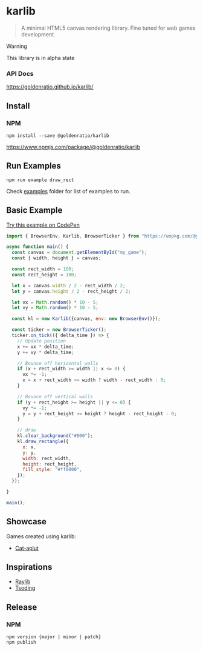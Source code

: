 # karlib

> A minimal HTML5 canvas rendering library. Fine tuned for web games development.


> [!WARNING]
> This library is in alpha state

### API Docs

https://goldenratio.github.io/karlib/

## Install

### NPM

```console
npm install --save @goldenratio/karlib
```

https://www.npmjs.com/package/@goldenratio/karlib

## Run Examples

```console
npm run example draw_rect
```
Check [examples](./examples) folder for list of examples to run.

## Basic Example

[Try this example on CodePen](https://codepen.io/kuuuurija/pen/myeZLyK)

```js
import { BrowserEnv, Karlib, BrowserTicker } from "https://unpkg.com/@goldenratio/karlib@latest/target/karlib.min.js";

async function main() {
  const canvas = document.getElementById("my_game");
  const { width, height } = canvas;

  const rect_width = 100;
  const rect_height = 100;

  let x = canvas.width / 2 - rect_width / 2;
  let y = canvas.height / 2 - rect_height / 2;

  let vx = Math.random() * 10 - 5;
  let vy = Math.random() * 10 - 5;

  const kl = new Karlib({canvas, env: new BrowserEnv()});

  const ticker = new BrowserTicker();
  ticker.on_tick(({ delta_time }) => {
    // Update position
    x += vx * delta_time;
    y += vy * delta_time;

    // Bounce off horizontal walls
    if (x + rect_width >= width || x <= 0) {
      vx *= -1;
      x = x + rect_width >= width ? width - rect_width : 0;
    }

    // Bounce off vertical walls
    if (y + rect_height >= height || y <= 0) {
      vy *= -1;
      y = y + rect_height >= height ? height - rect_height : 0;
    }

    // draw
    kl.clear_background("#000");
    kl.draw_rectangle({
      x: x,
      y: y,
      width: rect_width,
      height: rect_height,
      fill_style: "#ff0000",
    });
  });

}

main();
```

## Showcase

Games created using karlib:

- [Cat-aplut](https://labrat.mobi/games/catapult/)

## Inspirations

- [Raylib](https://www.raylib.com/)
- [Tsoding](https://www.youtube.com/watch?v=maSIQg8IFRI)

## Release

### NPM
```
npm version {major | minor | patch}
npm publish
```
